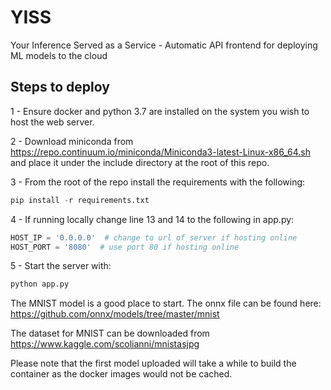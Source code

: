 # YISS
Your Inference Served as a Service - Automatic API frontend for deploying ML models to the cloud

## Steps to deploy

1 - Ensure docker and python 3.7 are installed on the system you wish to host the web server.

2 - Download miniconda from https://repo.continuum.io/miniconda/Miniconda3-latest-Linux-x86_64.sh and place it under
the include directory at the root of this repo.

3 - From the root of the repo install the requirements with the following: 
```python
pip install -r requirements.txt
```

4 - If running locally change line 13 and 14 to the following in app.py:
```python
HOST_IP = '0.0.0.0'  # change to url of server if hosting online
HOST_PORT = '8080'  # use port 80 if hosting online
```

5 - Start the server with:
```python
python app.py
```

The MNIST model is a good place to start. The onnx file can be found here:
https://github.com/onnx/models/tree/master/mnist

The dataset for MNIST can be downloaded from https://www.kaggle.com/scolianni/mnistasjpg

Please note that the first model uploaded will take a while to build the container
as the docker images would not be cached.